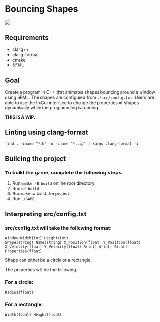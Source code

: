 <h1>Bouncing Shapes</h1>
<img src="./demo/2024-07-26 17-29-06 - Trim.gif">
<h2>Requirements</h2>
<ul>
  <li>clang++</li>
  <li>clang-format</li>
  <li>cmake</li>
  <li>SFML</li>
</ul>
<h2>Goal</h2>
<p>
  Create a program in C++ that animates shapes bouncing around a window using SFML. The shapes are configured from <code>./src/config.txt</code>.
  Users are able to use the ImGui interface to change the properties of shapes dynamically while the programming is running.

  **THIS IS A WIP.**
</p>
<h2>Linting using clang-format</h2>
<code>find . -iname "*.h" -o -iname "*.cpp" | xargs clang-format -i</code>
<h2>Building the project</h2>
<h3>To build the game, complete the following steps:</h3>
<ol>
    <li>
      Run <code>cmake -B build</code> on the root directory.
    </li>
    <li>
      Run <code>cd build</code>
    </li>
    <li>
      Run <code>make</code> to build the project
    </li>
    <li>
      Run <code>./GAME</code>
    </li>
</ol>
<h2>Interpreting src/config.txt</h2>
<h3>src/config.txt will take the following format:</h3>
<code>Window Width(int) Height(int)
Shape(string) Name(string) X_Position(float) Y_Position(float) X_Velocity(float) Y_Velocity(float) R(int) G(int) B(int) Properties(float)
</code>
<p>Shape can either be a circle or a rectangle.</p>
<p>The properties will be the following.</p>
<h3>For a circle:</h3>
<code>Radius(float)</code>
<h3>For a rectangle:</h3>
<code>Width(float) Height(float)</code>

